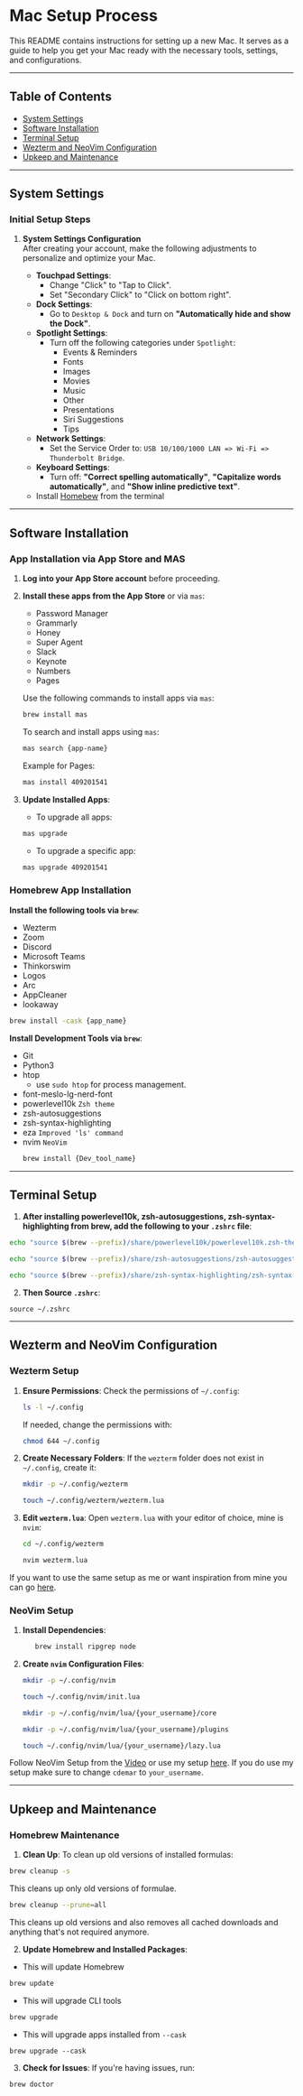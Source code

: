 # Mac Setup Process

This README contains instructions for setting up a new Mac. It serves as a guide to help you get your Mac ready with the necessary tools, settings, and configurations.

---

## Table of Contents

- [System Settings](#system-settings)
- [Software Installation](#software-installation)
- [Terminal Setup](#terminal-setup)
- [Wezterm and NeoVim Configuration](#wezterm-and-neovim-configuration)
- [Upkeep and Maintenance](#upkeep-and-maintenance)

---

## System Settings

### **Initial Setup Steps**

1. **System Settings Configuration**  
   After creating your account, make the following adjustments to personalize and optimize your Mac.

   - **Touchpad Settings**:
     - Change "Click" to "Tap to Click".
     - Set "Secondary Click" to "Click on bottom right".
   - **Dock Settings**:
     - Go to `Desktop & Dock` and turn on **"Automatically hide and show the Dock"**.
   - **Spotlight Settings**:
     - Turn off the following categories under `Spotlight`:
       - Events & Reminders
       - Fonts
       - Images
       - Movies
       - Music
       - Other
       - Presentations
       - Siri Suggestions
       - Tips
   - **Network Settings**:
     - Set the Service Order to: `USB 10/100/1000 LAN => Wi-Fi => Thunderbolt Bridge`.
   - **Keyboard Settings**:
     - Turn off: **"Correct spelling automatically"**, **"Capitalize words automatically"**, and **"Show inline predictive text"**.
   - Install [Homebew](https://brew.sh) from the terminal

---

## Software Installation

### **App Installation via App Store and MAS**

1. **Log into your App Store account** before proceeding.

2. **Install these apps from the App Store** or via `mas`:

   - Password Manager
   - Grammarly
   - Honey
   - Super Agent
   - Slack
   - Keynote
   - Numbers
   - Pages

   Use the following commands to install apps via `mas`:

   ```bash
   brew install mas
   ```

   To search and install apps using `mas`:

   ```bash
   mas search {app-name}
   ```

   Example for Pages:

   ```bash
   mas install 409201541
   ```

3. **Update Installed Apps**:
   - To upgrade all apps:
   ```bash
   mas upgrade
   ```
   - To upgrade a specific app:
   ```bash
   mas upgrade 409201541
   ```

### **Homebrew App Installation**

**Install the following tools via `brew`**:

- Wezterm
- Zoom
- Discord
- Microsoft Teams
- Thinkorswim
- Logos
- Arc
- AppCleaner
- lookaway

```bash
brew install -cask {app_name}
```

**Install Development Tools via `brew`**:

- Git
- Python3
- htop
  - use `sudo htop` for process management.
- font-meslo-lg-nerd-font
- powerlevel10k `Zsh theme`
- zsh-autosuggestions
- zsh-syntax-highlighting
- eza `Improved 'ls' command`
- nvim `NeoVim`
  ```bash
  brew install {Dev_tool_name}
  ```

---

## Terminal Setup

1.  **After installing powerlevel10k, zsh-autosuggestions, zsh-syntax-highlighting from brew, add the following to your `.zshrc` file**:

```bash
echo "source $(brew --prefix)/share/powerlevel10k/powerlevel10k.zsh-theme" >> ~/.zshrc
```

```bash
echo "source $(brew --prefix)/share/zsh-autosuggestions/zsh-autosuggestions.zsh" >> ~/.zshrc
```

```bash
echo "source $(brew --prefix)/share/zsh-syntax-highlighting/zsh-syntax-highlighting.zsh" >> ~/.zshrc
```

2.  **Then Source `.zshrc`**:

```brew
source ~/.zshrc
```

---

## Wezterm and NeoVim Configuration

### **Wezterm Setup**

1.  **Ensure Permissions**:
    Check the permissions of `~/.config`:

    ```bash
    ls -l ~/.config
    ```

    If needed, change the permissions with:

    ```bash
    chmod 644 ~/.config
    ```

2.  **Create Necessary Folders**:
    If the `wezterm` folder does not exist in `~/.config`, create it:

    ```bash
    mkdir -p ~/.config/wezterm
    ```

    ```bash
    touch ~/.config/wezterm/wezterm.lua
    ```

3.  **Edit `wezterm.lua`**:
    Open `wezterm.lua` with your editor of choice, mine is `nvim`:
    ```bash
    cd ~/.config/wezterm
    ```
    ```bash
    nvim wezterm.lua
    ```

If you want to use the same setup as me or want inspiration from mine you can go [here](https://github.com/cdemar/mac-new-setup/blob/main/wezterm/wezterm.lua).

### **NeoVim Setup**

1.  **Install Dependencies**:

    ```bash
       brew install ripgrep node
    ```

2.  **Create `nvim` Configuration Files**:
    ```bash
    mkdir -p ~/.config/nvim
    ```
    ```bash
    touch ~/.config/nvim/init.lua
    ```
    ```bash
    mkdir -p ~/.config/nvim/lua/{your_username}/core
    ```
    ```bash
    mkdir -p ~/.config/nvim/lua/{your_username}/plugins
    ```
    ```bash
    touch ~/.config/nvim/lua/{your_username}/lazy.lua
    ```

Follow NeoVim Setup from the [Video](https://www.youtube.com/watch?v=6pAG3BHurdM&list=PLnu5gT9QrFg36OehOdECFvxFFeMHhb_07&index=14&t=324s) or use my setup [here](https://github.com/cdemar/mac-new-setup/tree/main/nvim). If you do use my setup make sure to change `cdemar` to `your_username`.

---

## Upkeep and Maintenance

### **Homebrew Maintenance**

1.  **Clean Up**:
    To clean up old versions of installed formulas:

```bash
brew cleanup -s
```

This cleans up only old versions of formulae.

```bash
brew cleanup --prune=all
```

This cleans up old versions and also removes all cached downloads and anything that's not required anymore.

2.  **Update Homebrew and Installed Packages**:

- This will update Homebrew

```bash
brew update
```

- This will upgrade CLI tools

```bash
brew upgrade
```

- This will upgrade apps installed from `--cask`

```brew
brew upgrade --cask
```

3.  **Check for Issues**:
    If you're having issues, run:

```bash
brew doctor
```
